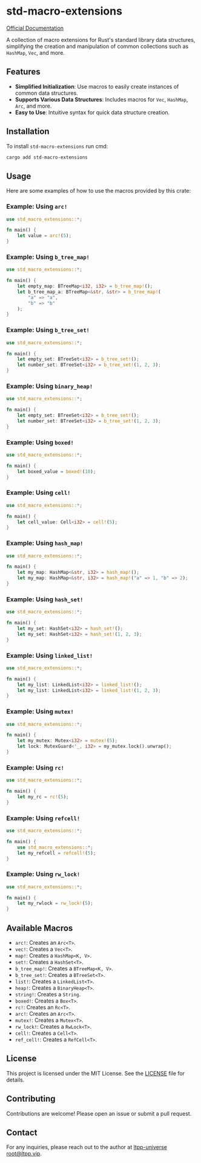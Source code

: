 # std-macro-extensions

[Official Documentation](https://docs.ltpp.vip/STD-MACRO-EXTENSIONS/)

A collection of macro extensions for Rust's standard library data structures, simplifying the creation and manipulation of common collections such as `HashMap`, `Vec`, and more.

## Features

- **Simplified Initialization**: Use macros to easily create instances of common data structures.
- **Supports Various Data Structures**: Includes macros for `Vec`, `HashMap`, `Arc`, and more.
- **Easy to Use**: Intuitive syntax for quick data structure creation.

## Installation

To install `std-macro-extensions` run cmd:

```sh
cargo add std-macro-extensions
```

## Usage

Here are some examples of how to use the macros provided by this crate:

### Example: Using `arc!`

```rust
use std_macro_extensions::*;

fn main() {
    let value = arc!(5);
}
```

### Example: Using `b_tree_map!`

```rust
use std_macro_extensions::*;

fn main() {
    let empty_map: BTreeMap<i32, i32> = b_tree_map!();
    let b_tree_map_a: BTreeMap<&str, &str> = b_tree_map!(
        "a" => "a",
        "b" => "b"
    );
}
```

### Example: Using `b_tree_set!`

```rust
use std_macro_extensions::*;

fn main() {
    let empty_set: BTreeSet<i32> = b_tree_set!();
    let number_set: BTreeSet<i32> = b_tree_set!(1, 2, 3);
}
```

### Example: Using `binary_heap!`

```rust
use std_macro_extensions::*;

fn main() {
    let empty_set: BTreeSet<i32> = b_tree_set!();
    let number_set: BTreeSet<i32> = b_tree_set!(1, 2, 3);
}
```

### Example: Using `boxed!`

```rust
use std_macro_extensions::*;

fn main() {
    let boxed_value = boxed!(10);
}
```

### Example: Using `cell!`

```rust
use std_macro_extensions::*;

fn main() {
    let cell_value: Cell<i32> = cell!(5);
}
```

### Example: Using `hash_map!`

```rust
use std_macro_extensions::*;

fn main() {
    let my_map: HashMap<&str, i32> = hash_map!();
    let my_map: HashMap<&str, i32> = hash_map!("a" => 1, "b" => 2);
}
```

### Example: Using `hash_set!`

```rust
use std_macro_extensions::*;

fn main() {
    let my_set: HashSet<i32> = hash_set!();
    let my_set: HashSet<i32> = hash_set!(1, 2, 3);
}
```

### Example: Using `linked_list!`

```rust
use std_macro_extensions::*;

fn main() {
    let my_list: LinkedList<i32> = linked_list!();
    let my_list: LinkedList<i32> = linked_list!(1, 2, 3);
}
```

### Example: Using `mutex!`

```rust
use std_macro_extensions::*;

fn main() {
    let my_mutex: Mutex<i32> = mutex!(5);
    let lock: MutexGuard<'_, i32> = my_mutex.lock().unwrap();
}
```

### Example: Using `rc!`

```rust
use std_macro_extensions::*;

fn main() {
    let my_rc = rc!(5);
}
```

### Example: Using `refcell!`

```rust
use std_macro_extensions::*;

fn main() {
    use std_macro_extensions::*;
    let my_refcell = refcell!(5);
}
```

### Example: Using `rw_lock!`

```rust
use std_macro_extensions::*;

fn main() {
    let my_rwlock = rw_lock!(5);
}
```

## Available Macros

- `arc!`: Creates an `Arc<T>`.
- `vec!`: Creates a `Vec<T>`.
- `map!`: Creates a `HashMap<K, V>`.
- `set!`: Creates a `HashSet<T>`.
- `b_tree_map!`: Creates a `BTreeMap<K, V>`.
- `b_tree_set!`: Creates a `BTreeSet<T>`.
- `list!`: Creates a `LinkedList<T>`.
- `heap!`: Creates a `BinaryHeap<T>`.
- `string!`: Creates a `String`.
- `boxed!`: Creates a `Box<T>`.
- `rc!`: Creates an `Rc<T>`.
- `arc!`: Creates an `Arc<T>`.
- `mutex!`: Creates a `Mutex<T>`.
- `rw_lock!`: Creates a `RwLock<T>`.
- `cell!`: Creates a `Cell<T>`.
- `ref_cell!`: Creates a `RefCell<T>`.

## License

This project is licensed under the MIT License. See the [LICENSE](LICENSE) file for details.

## Contributing

Contributions are welcome! Please open an issue or submit a pull request.

## Contact

For any inquiries, please reach out to the author at [ltpp-universe <root@ltpp.vip>](mailto:root@ltpp.vip).
